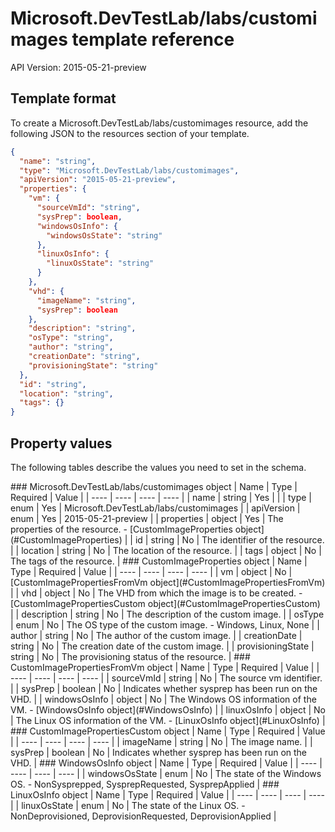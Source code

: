 # Microsoft.DevTestLab/labs/customimages template reference
API Version: 2015-05-21-preview
## Template format

To create a Microsoft.DevTestLab/labs/customimages resource, add the following JSON to the resources section of your template.

```json
{
  "name": "string",
  "type": "Microsoft.DevTestLab/labs/customimages",
  "apiVersion": "2015-05-21-preview",
  "properties": {
    "vm": {
      "sourceVmId": "string",
      "sysPrep": boolean,
      "windowsOsInfo": {
        "windowsOsState": "string"
      },
      "linuxOsInfo": {
        "linuxOsState": "string"
      }
    },
    "vhd": {
      "imageName": "string",
      "sysPrep": boolean
    },
    "description": "string",
    "osType": "string",
    "author": "string",
    "creationDate": "string",
    "provisioningState": "string"
  },
  "id": "string",
  "location": "string",
  "tags": {}
}
```
## Property values

The following tables describe the values you need to set in the schema.

<a id="Microsoft.DevTestLab/labs/customimages" />
### Microsoft.DevTestLab/labs/customimages object
|  Name | Type | Required | Value |
|  ---- | ---- | ---- | ---- |
|  name | string | Yes |  |
|  type | enum | Yes | Microsoft.DevTestLab/labs/customimages |
|  apiVersion | enum | Yes | 2015-05-21-preview |
|  properties | object | Yes | The properties of the resource. - [CustomImageProperties object](#CustomImageProperties) |
|  id | string | No | The identifier of the resource. |
|  location | string | No | The location of the resource. |
|  tags | object | No | The tags of the resource. |


<a id="CustomImageProperties" />
### CustomImageProperties object
|  Name | Type | Required | Value |
|  ---- | ---- | ---- | ---- |
|  vm | object | No | [CustomImagePropertiesFromVm object](#CustomImagePropertiesFromVm) |
|  vhd | object | No | The VHD from which the image is to be created. - [CustomImagePropertiesCustom object](#CustomImagePropertiesCustom) |
|  description | string | No | The description of the custom image. |
|  osType | enum | No | The OS type of the custom image. - Windows, Linux, None |
|  author | string | No | The author of the custom image. |
|  creationDate | string | No | The creation date of the custom image. |
|  provisioningState | string | No | The provisioning status of the resource. |


<a id="CustomImagePropertiesFromVm" />
### CustomImagePropertiesFromVm object
|  Name | Type | Required | Value |
|  ---- | ---- | ---- | ---- |
|  sourceVmId | string | No | The source vm identifier. |
|  sysPrep | boolean | No | Indicates whether sysprep has been run on the VHD. |
|  windowsOsInfo | object | No | The Windows OS information of the VM. - [WindowsOsInfo object](#WindowsOsInfo) |
|  linuxOsInfo | object | No | The Linux OS information of the VM. - [LinuxOsInfo object](#LinuxOsInfo) |


<a id="CustomImagePropertiesCustom" />
### CustomImagePropertiesCustom object
|  Name | Type | Required | Value |
|  ---- | ---- | ---- | ---- |
|  imageName | string | No | The image name. |
|  sysPrep | boolean | No | Indicates whether sysprep has been run on the VHD. |


<a id="WindowsOsInfo" />
### WindowsOsInfo object
|  Name | Type | Required | Value |
|  ---- | ---- | ---- | ---- |
|  windowsOsState | enum | No | The state of the Windows OS. - NonSysprepped, SysprepRequested, SysprepApplied |


<a id="LinuxOsInfo" />
### LinuxOsInfo object
|  Name | Type | Required | Value |
|  ---- | ---- | ---- | ---- |
|  linuxOsState | enum | No | The state of the Linux OS. - NonDeprovisioned, DeprovisionRequested, DeprovisionApplied |

